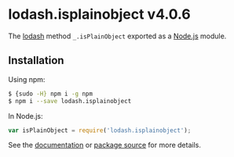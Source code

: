 # lodash.isplainobject v4.0.6
The [lodash](https://lodash.com/) method `_.isPlainObject` exported as a [Node.js](https://nodejs.org/) module.
## Installation
Using npm:
```bash
$ {sudo -H} npm i -g npm
$ npm i --save lodash.isplainobject
```
In Node.js:
```js
var isPlainObject = require('lodash.isplainobject');
```
See the [documentation](https://lodash.com/docs#isPlainObject) or [package source](https://github.com/lodash/lodash/blob/4.0.6-npm-packages/lodash.isplainobject) for more details.
